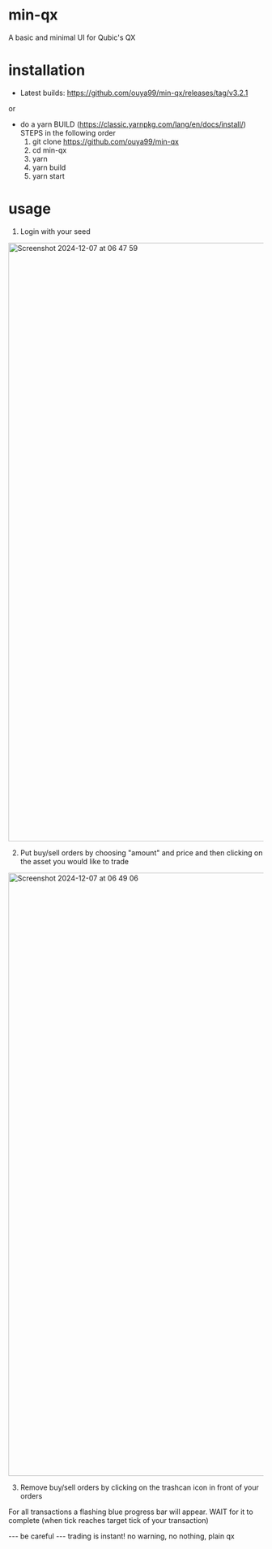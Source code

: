 # min-qx

A basic and minimal UI for Qubic's QX

# installation

- Latest builds: https://github.com/ouya99/min-qx/releases/tag/v3.2.1

or

- do a yarn BUILD (https://classic.yarnpkg.com/lang/en/docs/install/)
  STEPS in the following order
  1. git clone https://github.com/ouya99/min-qx
  2. cd min-qx
  3. yarn
  4. yarn build
  5. yarn start

# usage

1. Login with your seed

<img width="1179" alt="Screenshot 2024-12-07 at 06 47 59" src="https://github.com/user-attachments/assets/b968bb6c-22ce-432c-9af5-0a9a03515cc1">

2. Put buy/sell orders by choosing "amount" and price and then clicking on the asset you would like to trade

<img width="1188" alt="Screenshot 2024-12-07 at 06 49 06" src="https://github.com/user-attachments/assets/89384452-6be8-49a7-8ff1-a46ff2c9f03c">

3. Remove buy/sell orders by clicking on the trashcan icon in front of your orders

For all transactions a flashing blue progress bar will appear. WAIT for it to complete (when tick reaches target tick of your transaction)

--- be careful ---
trading is instant! no warning, no nothing, plain qx

